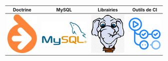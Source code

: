 | Doctrine | MySQL | Librairies | Outils de CI |
|   :---:  |  :---:  |  :---:  |  :---:  |
| [![Doctrine](images/logos/doctrine.png)](doctrine) | [![MySQL](images/logos/mysql.png)](mysql) | [![Libraries](images/logos/packagist.png)](libraries) | [![Outils de CI](images/logos/ci-tools.png)](ci-tools) |
